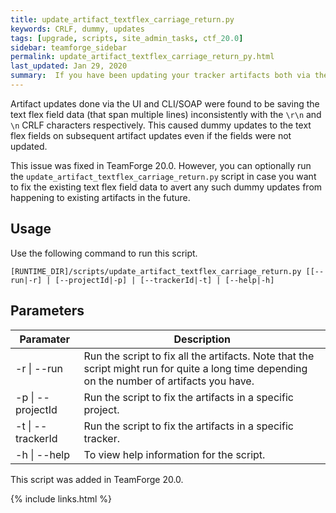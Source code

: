 ```yaml
---
title: update_artifact_textflex_carriage_return.py
keywords: CRLF, dummy, updates
tags: [upgrade, scripts, site_admin_tasks, ctf_20.0]
sidebar: teamforge_sidebar
permalink: update_artifact_textflex_carriage_return_py.html
last_updated: Jan 29, 2020
summary:  If you have been updating your tracker artifacts both via the UI and CLI/SOAP, you may optionally run the `update_artifact_textflex_carriage_return.py` script to fix the inconsistent CRLF characters that were found to exist in the text flex field data.
---
```

<!-- Artifact artf395054 : [Doc Task] for artf394617 : Provide update script to fix artf302209 -->

Artifact updates done via the UI and CLI/SOAP were found to be saving the text flex field data (that span multiple lines) inconsistently with the `\r\n` and `\n` CRLF characters respectively. This caused dummy updates to the text flex fields on subsequent artifact updates even if the fields were not updated. 

This issue was fixed in TeamForge 20.0. However, you can optionally run the `update_artifact_textflex_carriage_return.py` script in case you want to fix the existing text flex field data to avert any such dummy updates from happening to existing artifacts in the future.

## Usage
Use the following command to run this script.
```shell
[RUNTIME_DIR]/scripts/update_artifact_textflex_carriage_return.py [[--run|-r] | [--projectId|-p] | [--trackerId|-t] | [--help|-h]
````

## Parameters

| Paramater | Description |
|-----------|-------------|
| -r \| --run | Run the script to fix all the artifacts. Note that the script might run for quite a long time depending on the number of artifacts you have. |
| -p \| --projectId | Run the script to fix the artifacts in a specific project. |
| -t \| --trackerId | Run the script to fix the artifacts in a specific tracker. |
| -h \| --help | To view help information for the script. |

This script was added in TeamForge 20.0. 


{% include links.html %}